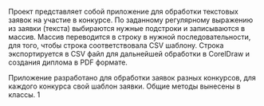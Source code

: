 Проект представляет собой приложение для обработки текстовых заявок на участие в конкурсе.
По заданному регулярному выражению из заявки (текста) выбираются нужные подстроки и записываются в массив.
Массив переводится в строку в нужной последовательности, для того, чтобы строка соответствовала CSV шаблону.
Строка экспортируется в CSV файл для дальнейшей обработки в CorelDraw и создания диплома в PDF формате.

Приложение разработано для обработки заявок разных конкурсов, для каждого конкурса свой шаблон заявки. Общие методы вынесены в классы.
1